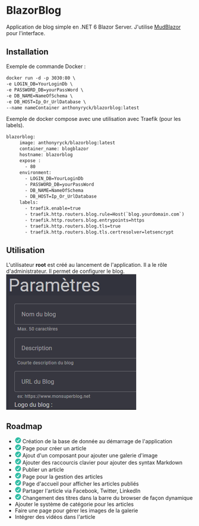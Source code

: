 # BlazorBlog
Application de blog simple en .NET 6 Blazor Server. J'utilise [MudBlazor](https://github.com/MudBlazor/MudBlazor/) pour l'interface.

## Installation

Exemple de commande Docker :   
```
docker run -d -p 3030:80 \
-e LOGIN_DB=YourLoginDb \
-e PASSWORD_DB=yourPassWord \
-e DB_NAME=NameOfSchema \
-e DB_HOST=Ip_Or_UrlDatabase \
--name nameContainer anthonyryck/blazorblog:latest
```

Exemple de docker compose avec une utilisation avec Traefik (pour les labels).
```
blazorblog:
     image: anthonyryck/blazorblog:latest
     container_name: blogblazor
     hostname: blazorblog
     expose :
       - 80
     environment:
       - LOGIN_DB=YourLoginDb
       - PASSWORD_DB=yourPassWord 
       - DB_NAME=NameOfSchema
       - DB_HOST=Ip_Or_UrlDatabase
     labels:
       - traefik.enable=true
       - traefik.http.routers.blog.rule=Host(`blog.yourdomain.com`)
       - traefik.http.routers.blog.entrypoints=https
       - traefik.http.routers.blog.tls=true
       - traefik.http.routers.blog.tls.certresolver=letsencrypt
```

## Utilisation
L'utilisateur **root** est créé au lancement de l'application. Il a le rôle d'administrateur. Il permet de configurer le blog.
![Paramètre](https://github.com/AnthonyRyck/BlazorBlog/blob/main/ImgRessources/Parametres.png)  

## Roadmap
* ![check](https://github.com/AnthonyRyck/ctrl-alt-suppr/blob/main/ImgBlog/check.png) Création de la base de donnée au démarrage de l'application  
* ![check](https://github.com/AnthonyRyck/ctrl-alt-suppr/blob/main/ImgBlog/check.png) Page pour créer un article  
* ![check](https://github.com/AnthonyRyck/ctrl-alt-suppr/blob/main/ImgBlog/check.png) Ajout d'un composant pour ajouter une galerie d'image  
* ![check](https://github.com/AnthonyRyck/ctrl-alt-suppr/blob/main/ImgBlog/check.png) Ajouter des raccourcis clavier pour ajouter des syntax Markdown  
* ![check](https://github.com/AnthonyRyck/ctrl-alt-suppr/blob/main/ImgBlog/check.png) Publier un article  
* ![check](https://github.com/AnthonyRyck/ctrl-alt-suppr/blob/main/ImgBlog/check.png) Page pour la gestion des articles  
* ![check](https://github.com/AnthonyRyck/ctrl-alt-suppr/blob/main/ImgBlog/check.png) Page d'accueil pour afficher les articles publiés  
* ![check](https://github.com/AnthonyRyck/ctrl-alt-suppr/blob/main/ImgBlog/check.png) Partager l'article via Facebook, Twitter, LinkedIn  
* ![check](https://github.com/AnthonyRyck/ctrl-alt-suppr/blob/main/ImgBlog/check.png) Changement des titres dans la barre du browser de façon dynamique  
* Ajouter le système de catégorie pour les articles  
* Faire une page pour gérer les images de la galerie  
* Intégrer des vidéos dans l'article  
